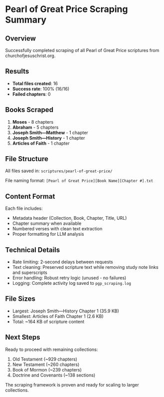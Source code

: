 # Pearl of Great Price Scraping Summary

## Overview
Successfully completed scraping of all Pearl of Great Price scriptures from churchofjesuschrist.org.

## Results
- **Total files created**: 16
- **Success rate**: 100% (16/16)
- **Failed chapters**: 0

## Books Scraped
1. **Moses** - 8 chapters
2. **Abraham** - 5 chapters
3. **Joseph Smith—Matthew** - 1 chapter
4. **Joseph Smith—History** - 1 chapter
5. **Articles of Faith** - 1 chapter

## File Structure
All files saved in: `scriptures/pearl-of-great-price/`

File naming format: `[Pearl of Great Price][Book Name][Chapter #].txt`

## Content Format
Each file includes:
- Metadata header (Collection, Book, Chapter, Title, URL)
- Chapter summary when available
- Numbered verses with clean text extraction
- Proper formatting for LLM analysis

## Technical Details
- Rate limiting: 2-second delays between requests
- Text cleaning: Preserved scripture text while removing study note links and superscripts
- Error handling: Robust retry logic (unused - no failures)
- Logging: Complete activity log saved to `pgp_scraping.log`

## File Sizes
- Largest: Joseph Smith—History Chapter 1 (35.9 KB)
- Smallest: Articles of Faith Chapter 1 (2.6 KB)
- Total: ~164 KB of scripture content

## Next Steps
Ready to proceed with remaining collections:
1. Old Testament (~929 chapters)
2. New Testament (~260 chapters)
3. Book of Mormon (~239 chapters)
4. Doctrine and Covenants (~138 sections)

The scraping framework is proven and ready for scaling to larger collections.